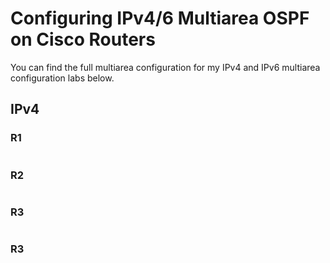 # Configuring IPv4/6 Multiarea OSPF on Cisco Routers
You can find the full multiarea configuration for my IPv4 and IPv6 multiarea configuration labs below.

## IPv4

### R1
```

```
### R2
```

```
### R3
```

```
### R3
```

```
